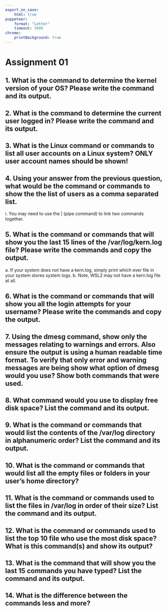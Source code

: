 ```yaml
---
export_on_save:
    html: true
puppeteer:
    format: "Letter"
    timeout: 3000
chrome:
    printBackground: true
---
```


# Assignment 01

## 1. What is the command to determine the kernel version of your OS? Please write the command and its output.
## 2. What is the command to determine the current user logged in? Please write the command and its output.
## 3. What is the Linux command or commands to list all user accounts on a Linux system? ONLY user account names should be shown!
## 4. Using your answer from the previous question, what would be the command or commands to show the the list of users as a comma separated list.
i. You may need to use the | (pipe command) to link two commands together.
## 5. What is the command or commands that will show you the last 15 lines of the /var/log/kern.log file? Please write the commands and copy the output.
a. If your system does not have a kern.log, simply print which ever file in your
system stores system logs.
b. Note, WSL2 may not have a kern.log file at all.
## 6. What is the command or commands that will show you all the login attempts for your username? Please write the commands and copy the output.
## 7. Using the dmesg command, show only the messages relating to warnings and errors. Also ensure the output is using a human readable time format. To verify that only error and warning messages are being show what option of dmesg would you use? Show both commands that were used.
## 8. What command would you use to display free disk space? List the command and its output.
## 9. What is the command or commands that would list the contents of the /var/log directory in alphanumeric order? List the command and its output.
## 10. What is the command or commands that would list all the empty files or folders in your user’s home directory?
## 11. What is the command or commands used to list the files in /var/log in order of their size? List the command and its output.
## 12. What is the command or commands used to list the top 10 file who use the most disk space? What is this command(s) and show its output?
## 13.  What is the command that will show you the last 15 commands you have typed? List the command and its output.
## 14.  What is the difference between the commands less and more?
